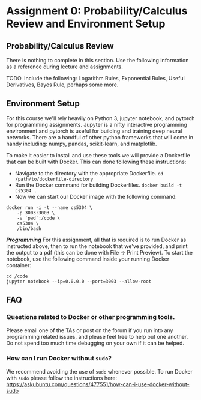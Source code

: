 # Assignment 0: Probability/Calculus Review and Environment Setup

## Probability/Calculus Review

There is nothing to complete in this section. Use the following information as a reference during lecture and assignments.

TODO. Include the following: Logarithm Rules, Exponential Rules, Useful Derivatives, Bayes Rule, perhaps some more.

## Environment Setup

For this course we'll rely heavily on Python 3, jupyter notebook, and pytorch for programming assignments. Jupyter is a nifty interactive programming environment and pytorch is useful for building and training deep neural networks. There are a handful of other python frameworks that will come in handy including: numpy, pandas, scikit-learn, and matplotlib.

To make it easier to install and use these tools we will provide a Dockerfile that can be built with Docker. This can done following these instructions:

- Navigate to the directory with the appropriate Dockerfile. `cd /path/to/dockerfile-directory`
- Run the Docker command for building Dockerfiles. `docker build -t cs5304 .`
- Now we can start our Docker image with the following command:

```
docker run -i -t --name cs5304 \
    -p 3003:3003 \
    -v `pwd`:/code \
    cs5304 \
    /bin/bash
```

***Programming*** For this assignment, all that is required is to run Docker as instructed above, then to run the notebook that we've provided, and print the output to a pdf (this can be done with File -> Print Preview). To start the notebook, use the following command inside your running Docker container:

```
cd /code
jupyter notebook --ip=0.0.0.0 --port=3003 --allow-root
```

## FAQ

### Questions related to Docker or other programming tools.

Please email one of the TAs or post on the forum if you run into any programming related issues, and please feel free to help out one another. Do not spend too much time debugging on your own if it can be helped.

### How can I run Docker without `sudo`?

We recommend avoiding the use of `sudo` whenever possible. To run Docker with `sudo` please follow the instructions here: https://askubuntu.com/questions/477551/how-can-i-use-docker-without-sudo
